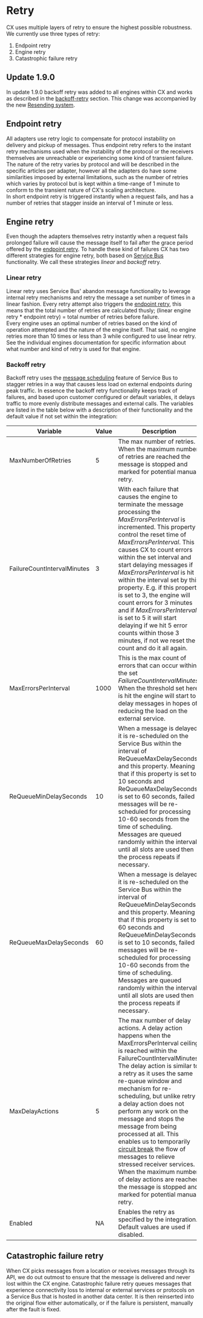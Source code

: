 # Retry

CX uses multiple layers of retry to ensure the highest possible robustness. We currently use three types of retry:

1. Endpoint retry
2. Engine retry
3. Catastrophic failure retry

## Update 1.9.0

In update 1.9.0 backoff retry was added to all engines within CX and works as described in the [backoff-retry](#backoff-retry) section. This change was accompanied by the new [Resending system](/Resending/connxio-resending.md).

## Endpoint retry

All adapters use retry logic to compensate for protocol instability on delivery and pickup of messages. Thus endpoint retry refers to the instant retry mechanisms used when the instability of the protocol or the receivers themselves are unreachable or experiencing some kind of transient failure. The nature of the retry varies by protocol and will be described in the specific articles per adapter, however all the adapters do have some similarities imposed by external limitations, such as the number of retries which varies by protocol but is kept within a time-range of 1 minute to conform to the transient nature of CX's scaling architecture.\
In short endpoint retry is triggered instantly when a request fails, and has a number of retries that stagger inside an interval of 1 minute or less.

## Engine retry

Even though the adapters themselves retry instantly when a request fails prolonged failure will cause the message itself to fail after the grace period offered by the [endpoint retry](#endpoint-retry). To handle these kind of failures CX has two different strategies for engine retry, both based on [Service Bus](https://docs.microsoft.com/en-us/azure/service-bus-messaging/message-sequencing) functionality. We call these strategies *linear* and *backoff* retry.

### Linear retry

Linear retry uses Service Bus' abandon message functionality to leverage internal retry mechanisms and retry the message a set number of times in a linear fashion. Every retry attempt also triggers the [endpoint retry](#endpoint-retry), this means that the total number of retries are calculated thusly; (linear engine retry * endpoint retry) = total number of retries before failure.\
Every engine uses an optimal number of retries based on the kind of operation attempted and the nature of the engine itself. That said, no engine retries more than 10 times or less than 3 while configured to use linear retry. See the individual engines documentation for specific information about what number and kind of retry is used for that engine.

### Backoff retry

Backoff retry uses the [message scheduling](https://docs.microsoft.com/en-us/azure/service-bus-messaging/message-sequencing) feature of Service Bus to stagger retries in a way that causes less load on external endpoints during peak traffic. In essence the backoff retry functionality keeps track of failures, and based upon customer configured or default variables, it delays traffic to more evenly distribute messages and external calls. The variables are listed in the table below with a description of their functionality and the default value if not set within the integration:

| Variable | Value | Description |
|---|---|---|
| MaxNumberOfRetries | 5 | The max number of retries. When the maximum number of retries are reached the message is stopped and marked for potential manual retry.|
| FailureCountIntervalMinutes | 3 | With each failure that causes the engine to terminate the message processing the *MaxErrorsPerInterval* is incremented. This property control the reset time of *MaxErrorsPerInterval*. This causes CX to count errors within the set interval and start delaying messages if *MaxErrorsPerInterval* is hit within the interval set by this property. E.g. if this property is set to 3, the engine will count errors for 3 minutes and if *MaxErrorsPerInterval* is set to 5 it will start delaying if we hit 5 error counts within those 3 minutes, if not we reset the count and do it all again.|
| MaxErrorsPerInterval | 1000 | This is the max count of errors that can occur within the set *FailureCountIntervalMinutes*. When the threshold set here is hit the engine will start to delay messages in hopes of reducing the load on the external service. |
| ReQueueMinDelaySeconds | 10 | When a message is delayed it is re-scheduled on the Service Bus within the interval of ReQueueMaxDelaySeconds and this property. Meaning that if this property is set to 10 seconds and ReQueueMaxDelaySeconds is set to 60 seconds, failed messages will be re-scheduled for processing 10-60 seconds from the time of scheduling. Messages are queued randomly within the interval until all slots are used then the process repeats if necessary. |
| ReQueueMaxDelaySeconds | 60 | When a message is delayed it is re-scheduled on the Service Bus within the interval of ReQueueMinDelaySeconds and this property. Meaning that if this property is set to 60 seconds and ReQueueMinDelaySeconds is set to 10 seconds, failed messages will be re-scheduled for processing 10-60 seconds from the time of scheduling. Messages are queued randomly within the interval until all slots are used then the process repeats if necessary. |
| MaxDelayActions | 5 | The max number of delay actions. A delay action happens when the MaxErrorsPerInterval ceiling is reached within the FailureCountIntervalMinutes. The delay action is similar to a retry as it uses the same re-queue window and mechanism for re-scheduling, but unlike retry a delay action does not perform any work on the message and stops the message from being processed at all. This enables us to temporarily [circuit break](https://docs.microsoft.com/en-us/azure/architecture/patterns/circuit-breaker) the flow of messages to relieve stressed receiver services. When the maximum number of delay actions are reached the message is stopped and marked for potential manual retry. |
| Enabled | NA | Enables the retry as specified by the integration. Default values are used if disabled.|

## Catastrophic failure retry

When CX picks messages from a location or receives messages through its API, we do out outmost to ensure that the message is delivered and never lost within the CX engine. Catastrophic failure retry queues messages that experience connectivity loss to internal or external services or protocols on a Service Bus that is hosted in another data center. It is then reinserted into the original flow either automatically, or if the failure is persistent, manually after the fault is fixed.
